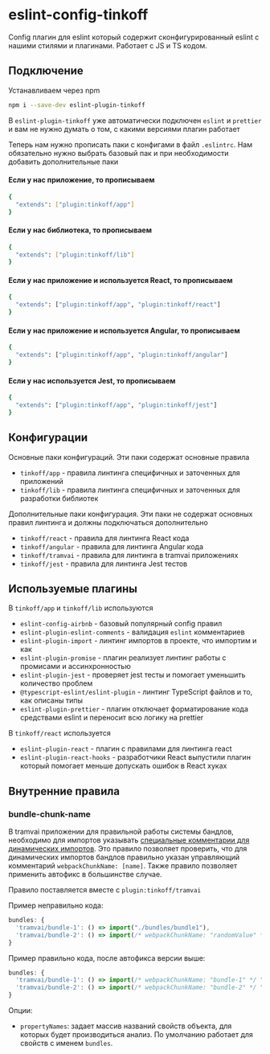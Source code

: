 # eslint-config-tinkoff
Config плагин для eslint который содержит сконфигурированный eslint с нашими стилями и плагинами. Работает с JS и TS кодом.

## Подключение
Устанавливаем через npm
```bash
npm i --save-dev eslint-plugin-tinkoff
```

В `eslint-plugin-tinkoff` уже автоматически подключен `eslint` и `prettier` и вам не нужно думать о том, с какими версиями плагин работает

Теперь нам нужно прописать паки с конфигами в файл `.eslintrc`. Нам обязательно нужно выбрать базовый пак и при необходимости добавить дополнительные паки

#### Если у нас приложение, то прописываем
```bash
{
  "extends": ["plugin:tinkoff/app"]
}
```

#### Если у нас библиотека, то прописываем
```bash
{
  "extends": ["plugin:tinkoff/lib"]
}
```

#### Если у нас приложение и используется React, то прописываем
```bash
{
  "extends": ["plugin:tinkoff/app", "plugin:tinkoff/react"]
}
```

#### Если у нас приложение и используется Angular, то прописываем
```bash
{
  "extends": ["plugin:tinkoff/app", "plugin:tinkoff/angular"]
}
```

#### Если у нас используется Jest, то прописываем
```bash
{
  "extends": ["plugin:tinkoff/app", "plugin:tinkoff/jest"]
}
```

## Конфигурации
Основные паки конфигураций. Эти паки содержат основные правила
* `tinkoff/app` - правила линтинга специфичных и заточенных для приложений
* `tinkoff/lib` - правила линтинга специфичных и заточенных для разработки библиотек

Дополнительные паки конфигурация. Эти паки не содержат основных правил линтинга и должны подключаться дополнительно
* `tinkoff/react` - правила для линтинга React кода
* `tinkoff/angular` - правила для линтинга Angular кода
* `tinkoff/tramvai` - правила для линтинга в tramvai приложениях
* `tinkoff/jest` - правила для линтинга Jest тестов

## Используемые плагины
В `tinkoff/app` и `tinkoff/lib` используются
* `eslint-config-airbnb` - базовый популярный config правил
* `eslint-plugin-eslint-comments` - валидация `eslint` комментариев
* `eslint-plugin-import` - линтинг импортов в проекте, что импортим и как
* `eslint-plugin-promise` - плагин реализует линтинг работы с промисами и ассинхронностью
* `eslint-plugin-jest` - проверяет jest тесты и помогает уменьшить количество проблем
* `@typescript-eslint/eslint-plugin` - линтинг TypeScript файлов и то, как описаны типы
* `eslint-plugin-prettier` - плагин отключает форматирование кода средствами eslint и переносит всю логику на prettier

В `tinkoff/react` используется
* `eslint-plugin-react` - плагин с правилами для линтинга react
* `eslint-plugin-react-hooks` - разработчики React выпустили плагин который помогает меньше допускать ошибок в React хуках

## Внутренние правила

### bundle-chunk-name

В tramvai приложении для правильной работы системы бандлов, необходимо для импортов указывать [специальные комментарии для динамических импортов](https://pfp.gitlab-rnd.tcsbank.ru/tramvai/docs/modules/render#%D0%BE%D1%81%D0%BE%D0%B1%D0%B5%D0%BD%D0%BD%D0%BE%D1%81%D1%82%D0%B8).
Это правило позволяет проверить, что для динамических импортов бандлов правильно указан управляющий комментарий `webpackChunkName: [name]`.
Также правило позволяет применить автофикс в большинстве случае.

Правило поставляется вместе с `plugin:tinkoff/tramvai`

Пример неправильно кода:
```typescript
bundles: {
  'tramvai/bundle-1': () => import("./bundles/bundle1"),
  'tramvai/bundle-2': () => import(/* webpackChunkName: "randomValue" */ "./bundles/bundle2")
}
```

Пример правильно кода, после автофикса версии выше:
```typescript
bundles: {
  'tramvai/bundle-1': () => import(/* webpackChunkName: "bundle-1" */ "./bundles/bundle1"),
  'tramvai/bundle-2': () => import(/* webpackChunkName: "bundle-2" */ "./bundles/bundle2")
}
```

Опции:
- `propertyNames`: задает массив названий свойств объекта, для которых будет производиться анализ. По умолчанию работает для свойств с именем `bundles`.
